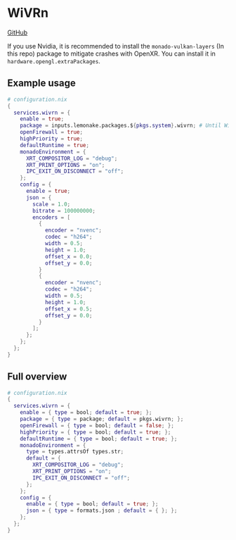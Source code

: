 # WiVRn
[GitHub](https://github.com/Meumeu/WiVRn)

If you use Nvidia, it is recommended to install the `monado-vulkan-layers` (In this repo) package to mitigate crashes with OpenXR.
You can install it in `hardware.opengl.extraPackages`.

## Example usage
```nix
# configuration.nix
{
  services.wivrn = {
    enable = true;
    package = inputs.lemonake.packages.${pkgs.system}.wivrn; # Until WiVRn gets merged.
    openFirewall = true;
    highPriority = true;
    defaultRuntime = true;
    monadoEnvironment = {
      XRT_COMPOSITOR_LOG = "debug";
      XRT_PRINT_OPTIONS = "on";
      IPC_EXIT_ON_DISCONNECT = "off";
    };
    config = {
      enable = true;
      json = {
        scale = 1.0;
        bitrate = 100000000;
        encoders = [
          {
            encoder = "nvenc";
            codec = "h264";
            width = 0.5;
            height = 1.0;
            offset_x = 0.0;
            offset_y = 0.0;
          }
          {
            encoder = "nvenc";
            codec = "h264";
            width = 0.5;
            height = 1.0;
            offset_x = 0.5;
            offset_y = 0.0;
          }
        ];
      };
    };
  };
}
```

## Full overview
```nix
# configuration.nix
{
  services.wivrn = {
    enable = { type = bool; default = true; };
    package = { type = package; default = pkgs.wivrn; };
    openFirewall = { type = bool; default = false; };
    highPriority = { type = bool; default = true; };
    defaultRuntime = { type = bool; default = true; };
    monadoEnvironment = {
      type = types.attrsOf types.str;
      default = {
        XRT_COMPOSITOR_LOG = "debug";
        XRT_PRINT_OPTIONS = "on";
        IPC_EXIT_ON_DISCONNECT = "off";
      };
    };
    config = {
      enable = { type = bool; default = true; };
      json = { type = formats.json ; default = { }; };
    };
  };
}
```
